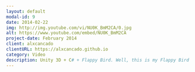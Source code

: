 ```yaml
---
layout: default
modal-id: 9
date: 2014-02-22
img: http://img.youtube.com/vi/NU0K_BmM2CA/0.jpg
alt: https://www.youtube.com/embed/NU0K_BmM2CA
project-date: February 2014
client: alxcancado
clientURL: https://alxcancado.github.io
category: Video
description: Unity 3D + C# + Flappy Bird. Well, this is my Flappy Bird like game. Yep, another one ;) Graphics were found at http://opengameart.org but I don't remember the exactly link from their authors. I had to adapt some sprites to my needs too.
---
```

